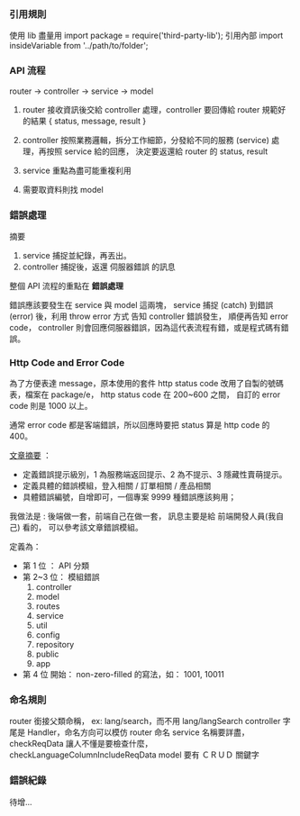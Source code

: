 <!--
    TODO
    1. logger
    2. language/nativeLang
    3. 權限 使用 TDD or BDD 方式
    4. ts 編譯問題
    5. CI/CD
    6. WebSocket
    7. 限制 IP
-->

### 引用規則
使用 lib 盡量用 import package = require('third-party-lib');
引用內部 import insideVariable from '../path/to/folder';

### API 流程

router -> controller -> service -> model


1. router 接收資訊後交給 controller 處理，controller 要回傳給 router 規範好的結果
{ status, message, result }

2. controller 按照業務邏輯，拆分工作細節，分發給不同的服務 (service) 處理，再按照 service 給的回應，
決定要返還給 router 的 status, result

3. service 重點為盡可能重複利用

4. 需要取資料則找 model

### 錯誤處理
摘要
1. service 捕捉並紀錄，再丟出。
2. controller 捕捉後，返還 伺服器錯誤 的訊息

整個 API 流程的重點在 **錯誤處理**

錯誤應該要發生在 service 與 model 這兩塊，
service 捕捉 (catch) 到錯誤 (error) 後，利用 throw error 方式 告知 controller 錯誤發生，
順便再告知 error code，
controller 則會回應伺服器錯誤，因為這代表流程有錯，或是程式碼有錯誤。

### Http Code and Error Code

為了方便表達 message，原本使用的套件 http status code 改用了自製的號碼表，檔案在 package/e，
http status code 在 200~600 之間，
自訂的 error code 則是 1000 以上。

通常 error code 都是客端錯誤，所以回應時要把 status 算是 http code 的 400。

[文章摘要](https://www.itread01.com/content/1549447927.html) ：
- 定義錯誤提示級別，1 為服務端返回提示、2 為不提示、3 隱藏性賣萌提示。
- 定義具體的錯誤模組，登入相關 / 訂單相關 / 產品相關
- 具體錯誤編號，自增即可，一個專案 9999 種錯誤應該夠用；

我做法是 :
後端做一套，前端自己在做一套， 訊息主要是給 前端開發人員(我自己) 看的， 可以參考該文章錯誤模組。

定義為：
- 第 1 位 ： API 分類
- 第 2~3 位： 模組錯誤
    1. controller
    2. model
    3. routes
    4. service
    5. util
    6. config
    7. repository
    8. public
    9. app
- 第 4 位 開始： non-zero-filled 的寫法，如： 1001, 10011


### 命名規則

router 銜接父類命稱， ex: lang/search，而不用 lang/langSearch
controller 字尾是 Handler，命名方向可以模仿 router 命名
service 名稱要詳盡，checkReqData 讓人不懂是要檢查什麼， checkLanguageColumnIncludeReqData
model 要有 ＣＲＵＤ 關鍵字

### 錯誤紀錄

待增...
